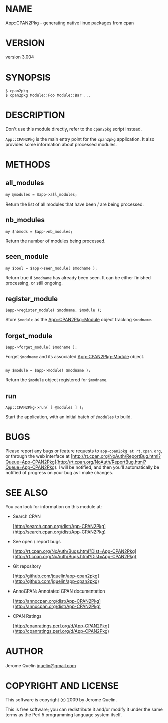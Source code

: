 # NAME

App::CPAN2Pkg - generating native linux packages from cpan

# VERSION

version 3.004

# SYNOPSIS

    $ cpan2pkg
    $ cpan2pkg Module::Foo Module::Bar ...

# DESCRIPTION

Don't use this module directly, refer to the `cpan2pkg` script instead.

`App::CPAN2Pkg` is the main entry point for the `cpan2pkg` application. It
also provides some information about processed modules.

# METHODS

## all\_modules

    my @modules = $app->all_modules;

Return the list of all modules that have been / are being processed.

## nb\_modules

    my $nbmods = $app->nb_modules;

Return the number of modules being processed.

## seen\_module

    my $bool = $app->seen_module( $modname );

Return true if `$modname` has already been seen. It can be either
finished processing, or still ongoing.

## register\_module

    $app->register_module( $modname, $module );

Store `$module` as the [App::CPAN2Pkg::Module](https://metacpan.org/pod/App::CPAN2Pkg::Module) object tracking
`$modname`.

## forget\_module

    $app->forget_module( $modname );

Forget `$modname` and its associated [App::CPAN2Pkg::Module](https://metacpan.org/pod/App::CPAN2Pkg::Module) object.

## 

    my $module = $app->module( $modname );

Return the `$module` object registered for `$modname`.

## run

    App::CPAN2Pkg->run( [ @modules ] );

Start the application, with an initial batch of `@modules` to build.

# BUGS

Please report any bugs or feature requests to `app-cpan2pkg at
rt.cpan.org`, or through the web interface at
[http://rt.cpan.org/NoAuth/ReportBug.html?Queue=App-CPAN2Pkg](http://rt.cpan.org/NoAuth/ReportBug.html?Queue=App-CPAN2Pkg). I will
be notified, and then you'll automatically be notified of progress on
your bug as I make changes.

# SEE ALSO

You can look for information on this module at:

- Search CPAN

    [http://search.cpan.org/dist/App-CPAN2Pkg](http://search.cpan.org/dist/App-CPAN2Pkg)

- See open / report bugs

    [http://rt.cpan.org/NoAuth/Bugs.html?Dist=App-CPAN2Pkg](http://rt.cpan.org/NoAuth/Bugs.html?Dist=App-CPAN2Pkg)

- Git repository

    [http://github.com/jquelin/app-cpan2pkg](http://github.com/jquelin/app-cpan2pkg)

- AnnoCPAN: Annotated CPAN documentation

    [http://annocpan.org/dist/App-CPAN2Pkg](http://annocpan.org/dist/App-CPAN2Pkg)

- CPAN Ratings

    [http://cpanratings.perl.org/d/App-CPAN2Pkg](http://cpanratings.perl.org/d/App-CPAN2Pkg)

# AUTHOR

Jerome Quelin <jquelin@gmail.com>

# COPYRIGHT AND LICENSE

This software is copyright (c) 2009 by Jerome Quelin.

This is free software; you can redistribute it and/or modify it under
the same terms as the Perl 5 programming language system itself.
